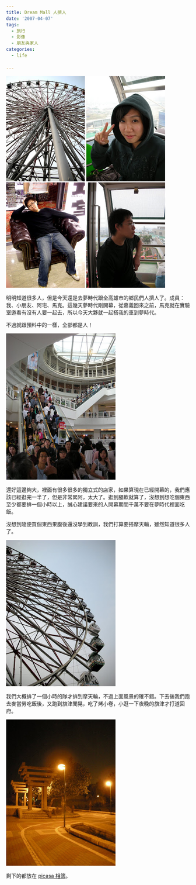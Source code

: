 ```yaml
---
title: Dream Mall 人擠人
date: '2007-04-07'
tags:
  - 旅行
  - 影像
  - 朋友與家人
categories:
  - life

---
```

[![](images/0.JPG)](http://picasaweb.google.com/yurenju/DreamMall/photo#5050346326711392642) [![](images/1.JPG)](http://picasaweb.google.com/yurenju/DreamMall/photo#5050346434085575170) [![](images/2.JPG)](http://picasaweb.google.com/yurenju/DreamMall/photo#5050346275171785042) [![](images/3.JPG)](http://picasaweb.google.com/yurenju/DreamMall/photo#5050346416905705954)  
  
明明知道很多人，但是今天還是去夢時代跟全高雄市的鄉民們人擠人了。成員：我、小朋友、阿宅、馬克。這幾天夢時代剛開幕，從嘉義回來之前，馬克就在實驗室邀看有沒有人要一起去，所以今天大夥就一起搭我的車到夢時代。  
  
不過就跟預料中的一樣，全部都是人！  
  
[![](images/4.JPG)](http://picasaweb.google.com/yurenju/DreamMall/photo#5050346163502635218)  
  
還好這邊夠大，裡面有很多很多的獨立式的店家，如果算現在已經開幕的，我們應該已經逛完一半了，但是非常累阿，太大了。逛到腿軟就算了，沒想到想吃個東西至少都要排一個小時以上，誠心建議要來的人開幕期間千萬不要在夢時代裡面吃飯。  
  
沒想到隨便買個東西果腹後還沒學到教訓，我們打算要搭摩天輪，雖然知道很多人了。  
  
[![](images/5.JPG)](http://picasaweb.google.com/yurenju/DreamMall/photo#5050346339596294546)  
  
我們大概排了一個小時的隊才排到摩天輪，不過上面風景的確不錯。下去後我們跑去麥當勞吃飯後，又跑到旗津閒晃，吃了烤小卷，小逛一下夜晚的旗津才打道回府。  
  
[![](images/6.JPG)](http://picasaweb.google.com/yurenju/DreamMall/photo#5050346472740280882)  
  
剩下的都放在 [picasa 相簿](http://picasaweb.google.com/yurenju/DreamMall)。